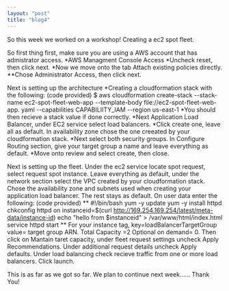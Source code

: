 ```yaml
---
layout: "post"
title: "blog4"
---
```

So this week we worked on a workshop! Creating a ec2 spot fleet. 


So first thing first, make sure you are using a AWS account that has admistrator access. 
*AWS Managment Console Access
*Uncheck reset, then click next.
*Now we move onto the tab Attach existing policies directly.
**Chose Administrator Access, then click next.


Next is setting up the architecture
*Creating a cloudformation stack with the following: (code provided) 
$ aws cloudformation create-stack --stack-name ec2-spot-fleet-web-app --template-body file://ec2-spot-fleet-web-app.
yaml --capabilities CAPABILIITY_IAM --region us-east-1 
*You should then recieve a stack value if done correctly.
*Next Application Load Balancer, under EC2 service select load balancers.
*Click create one, leave all as default. In availability zone chose the one creeated by your cloudformation stack. 
*Next select both security groups. In Configure Routing section, give your target group a name and leave everything 
as default. 
*Move onto review and select create, then close. 

Next is setting up the fleet. Under the ec2 service locate spot request, select request spot instance. 
Leave everything as default, under the network section select the VPC created by your cloudformation stack. Chose 
the availability zone and subnets used when creating your application load balancer. The rest stays as default. On
user data enter the following: (code provided)
** #!/bin/bash
yum -y update
yum -y install httpd
chkconfig httpd on
instanceid=$(curl http://169.254.169.254/latest/meta-data/instance-id)
echo "hello from $instanceid" > /var/www/html/index.html
service httpd start
**
For your instance tag, key=loadBalancerTargetGroup value= target group ARN. 
Total Capacity =2 Optional on demand= 0. Then click on Mantain taret capacity, under fleet request settings uncheck 
Apply Recommendations. Under additional request details uncheck Apply defaults. Under load balancing check recieve 
traffic from one or more load balancers. Click launch. 

This is as far as we got so far. We plan to continue next week...... Thank You!









